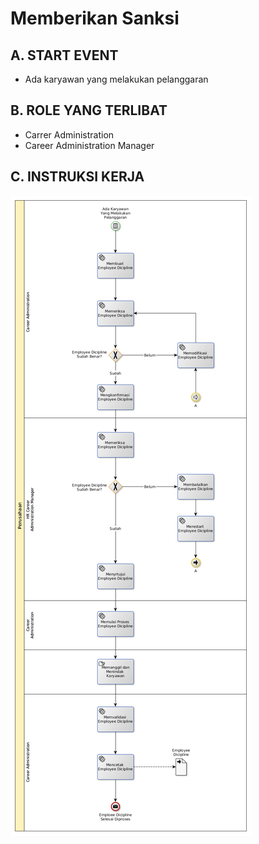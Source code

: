 # Memberikan Sanksi

## <a name="input">A. START EVENT</a>

* Ada karyawan yang melakukan pelanggaran

## <a name="role">B. ROLE YANG TERLIBAT</a>

* Carrer Administration
* Career Administration Manager

## <a name="instruksi">C. INSTRUKSI KERJA</a>

![](../img/memberikan-sanksi-karyawan.png)
